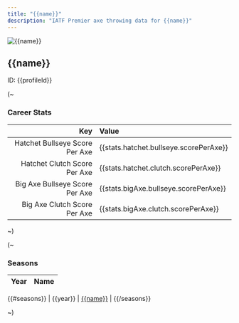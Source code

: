 ```yaml
---
title: "{{name}}"
description: "IATF Premier axe throwing data for {{name}}"
---
```


<section>
  <div class="grid columns-auto-fill items-y-center">
    <div>
      <img src="data:image/png;base64,{{image}}" alt="{{name}}">
    </div>
    <div>
      <h2 id="{{name}}">{{name}}</h2>
      <p>ID: {{profileId}}</p>
    </div>
  </div>
</section>

(~

### Career Stats

| Key | Value |
|----:|:------|
| Hatchet Bullseye Score Per Axe | {{stats.hatchet.bullseye.scorePerAxe}} |
| Hatchet Clutch Score Per Axe | {{stats.hatchet.clutch.scorePerAxe}} |
| Big Axe Bullseye Score Per Axe | {{stats.bigAxe.bullseye.scorePerAxe}} |
| Big Axe Clutch Score Per Axe | {{stats.bigAxe.clutch.scorePerAxe}} |

~)

(~

### Seasons

| Year | Name |
|:----:|------|
{{#seasons}}
| {{year}} | [{{name}}]({{seasonId}}) |
{{/seasons}}

~)